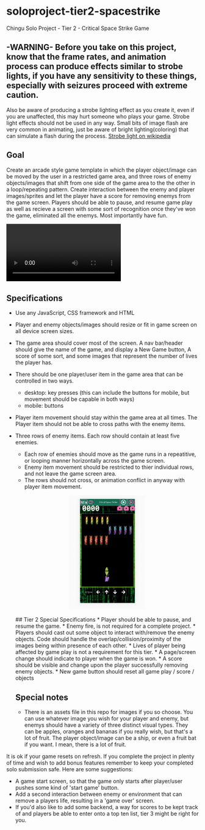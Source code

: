 # soloproject-tier2-spacestrike
Chingu Solo Project - Tier 2 - Critical Space Strike Game


## -WARNING- Before you take on this project, know that the frame rates, and animation process can produce effects similar to strobe lights,  if you have any sensitivity to these things, especially with seizures proceed with extreme caution.
Also be aware of producing a strobe lighting effect as you create it, even if you are unaffected, this may hurt someone who plays your game. Strobe light effects should not be used in any way.  Small bits of image flash are very common in animating, just be aware of bright lighting(coloring) that can simulate a flash during the process. 
[Strobe light on wikipedia](https://en.wikipedia.org/wiki/Strobe_light)


## Goal
Create an arcade style game template in which the player object/image can be moved by the user in a restricted game area, and three rows of enemy objects/images that shift from one side of the game area to the the other in a loop/repeating pattern. Create interaction between the enemy and player images/sprites and let the player have a score for removing enemys from the game screen. Players should be able to pause, and resume game play as well as recieve a screen with some sort of recognition once they've won the game, eliminated all the enemys. 
Most importantly have fun.

<p align="center">
  
![Video of project running.](https://res.cloudinary.com/dhsqdw1tp/video/upload/v1592529417/CSS_2_kronv8.wmv)

  </p>

## Specifications
* Use any JavaScript, CSS framework and HTML
* Player and enemy objects/images should resize or fit in game screen on all device screen sizes. 
* The game area should cover most of the screen.  A nav bar/header should give the name of the game, and display a New Game button, A score of some sort, and some images that represent the number of lives the player has.
* There should be one player/user item in the game area that can be controlled in two ways.  
  - desktop: key presses (this can include the buttons for mobile, but movement should be capable in both ways)
  - mobile: buttons
* Player item movement should stay within the game area at all times. The Player item should not be able to cross paths with the enemy items.
* Three rows of enemy items. Each row should contain at least five enemies.
  - Each row of enemies should move as the game runs in a repeatitive, or looping manner horizontally across the game screen.
  - Enemy item movement should be restricted to thier individual rows, and not leave the game screen area. 
  - The rows should not cross, or animation conflict in anyway with player item movement.
  <p align="center">
  <img src="images/mobile_CSS2.JPG" width="200" height="300"/>
  </p>
  ## Tier 2 Special Specifications
  * Player should be able to pause, and resume the game. 
  * Enemy fire, is not required for a complete project.
  * Players should cast out some object to interact with/remove the enemy objects. Code should handle the overlap/collision/proximity of the images being within presence of each other.  
  * Lives of player being affected by game play is not a requirement for this tier. 
  * A page/screen change should indicate to player when the game is won.
  * A score should be visible and change upon the player successfully removing enemy objects.
  * New game button should reset all game play / score / objects
  
  ## Special notes
  * There is an assets file in this repo for images if you so choose.  You can use whatever image you wish for your player and enemy, but enemys should have a variety of three distinct visual types.  They can be apples, oranges and bananas if you really wish, but that's a lot of fruit. The player object/image can be a ship, or even a fruit bat if you want.  I mean, there is a lot of fruit. 
  
 It is ok if your game resets on refresh.  If you complete the project in plenty of time and wish to add bonus features remember to keep your completed solo submission safe. Here are some suggestions:
 
 - A game start screen, so that the game only starts after player/user pushes some kind of 'start game' button.
 - Add a second interaction between enemy or environment that can remove a players life, resulting in a 'game over' screen.
 - If you'd also like to add some backend, a way for scores to be kept track of and players be able to enter onto a top ten list, tier 3 might be right for you.  


